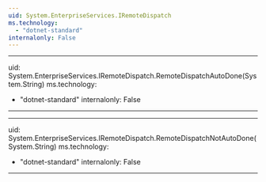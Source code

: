 ```yaml
---
uid: System.EnterpriseServices.IRemoteDispatch
ms.technology: 
  - "dotnet-standard"
internalonly: False
---
```


---
uid: System.EnterpriseServices.IRemoteDispatch.RemoteDispatchAutoDone(System.String)
ms.technology: 
  - "dotnet-standard"
internalonly: False
---

---
uid: System.EnterpriseServices.IRemoteDispatch.RemoteDispatchNotAutoDone(System.String)
ms.technology: 
  - "dotnet-standard"
internalonly: False
---
